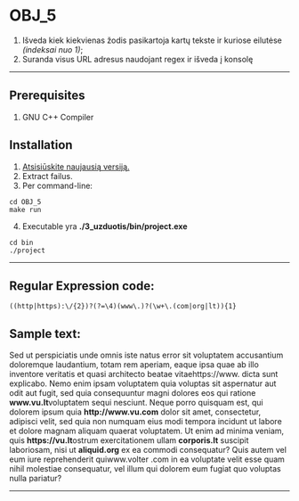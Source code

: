 # OBJ_5
1. Išveda kiek kiekvienas žodis pasikartoja kartų tekste ir kuriose eilutėse *(indeksai nuo 1)*;
2. Suranda visus URL adresus naudojant regex ir išveda į konsolę
---
## Prerequisites
1. GNU C++ Compiler

## Installation
1. [Atsisiūskite naujausią versiją.]()
2. Extract failus.
3. Per command-line:
```
cd OBJ_5
make run
```
4. Executable yra **./3_uzduotis/bin/project.exe**
```
cd bin
./project
```
---
## Regular Expression code:
```Regex
((http|https):\/{2})?(?=\4)(www\.)?(\w+\.(com|org|lt)){1}
```

## Sample text:
Sed ut perspiciatis unde omnis iste natus error sit voluptatem accusantium doloremque laudantium, totam rem aperiam, eaque ipsa quae ab illo inventore veritatis et quasi architecto beatae vitaehttps://www<nolink>. dicta sunt explicabo. Nemo enim ipsam voluptatem quia voluptas sit aspernatur aut odit aut fugit, sed quia consequuntur magni dolores eos qui ratione <b>www<nolink>.vu.lt</b>voluptatem sequi nesciunt. Neque porro quisquam est, qui dolorem ipsum quia **http<nolink>://www<nolink>.vu.com** dolor sit amet, consectetur, adipisci velit, sed quia non numquam eius modi tempora incidunt ut labore et dolore magnam aliquam quaerat voluptatem. Ut enim ad minima veniam, quis **https<nolink>://vu.lt**ostrum exercitationem ullam **corporis.lt** suscipit laboriosam, nisi ut **aliquid.org** ex ea commodi consequatur? Quis autem vel eum iure reprehenderit quiwww.volter .com in ea voluptate velit esse quam nihil molestiae consequatur, vel illum qui dolorem eum fugiat quo voluptas nulla pariatur?
  
---

